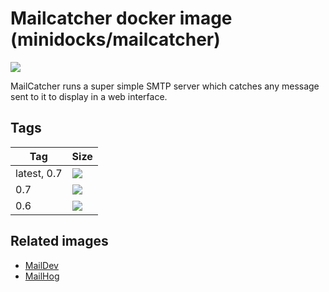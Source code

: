 Mailcatcher docker image (minidocks/mailcatcher)
================================================

![](https://mailcatcher.me/logo.png)

MailCatcher runs a super simple SMTP server which catches any message sent to it to display in a web interface.

Tags
----

 Tag         | Size
 ---         | ----
 latest, 0.7 | [![](https://images.microbadger.com/badges/image/minidocks/mailcatcher.svg)](https://microbadger.com/images/minidocks/mailcatcher)
 0.7         | [![](https://images.microbadger.com/badges/image/minidocks/mailcatcher:0.7.svg)](https://microbadger.com/images/minidocks/mailcatcher:0.7)
 0.6         | [![](https://images.microbadger.com/badges/image/minidocks/mailcatcher:0.6.svg)](https://microbadger.com/images/minidocks/mailcatcher:0.6)

Related images
--------------

- [MailDev](https://github.com/minidocks/maildev)
- [MailHog](https://github.com/minidocks/mailhog)
